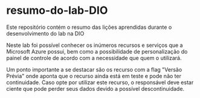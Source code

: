 # resumo-do-lab-DIO
Este repositório contém o resumo das lições aprendidas durante o desenvolvimento do lab na DIO

Neste lab foi possível conhecer os inúmeros recursos e serviços que a Microsoft Azure possui, bem como a possibilidade de personalização do painel de controle de acordo com a necessidade que quem o utilizará.

Um ponto importante a se destacar são os recurso com a flag "Versão Prévia" onde aponta que o recurso ainda está em teste e pode não ter continuidade. Caso opte por utilizar este recurso, o responsável deve estar ciente que pode perder seus dados devido a possível descontinuidade.
